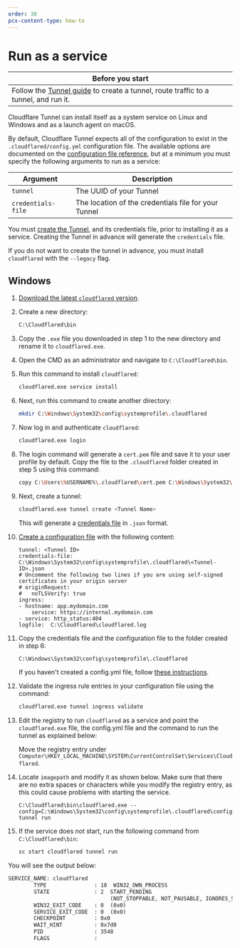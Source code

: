 ```yaml
---
order: 30
pcx-content-type: how-to
---
```


# Run as a service

| Before you start |
|---|
| Follow the [Tunnel guide](/connect-apps/install-and-setup/tunnel-guide) to create a tunnel, route traffic to a tunnel, and run it. |

Cloudflare Tunnel can install itself as a system service on Linux and Windows and as a launch agent on macOS.

By default, Cloudflare Tunnel expects all of the configuration to exist in the `.cloudflared/config.yml` configuration file. The available options are documented on the [configuration file reference](/connections/connect-apps/configuration/configuration-file/ingress), but at a minimum you must specify the following arguments to run as a service:

|Argument|Description|
|---|---|
|`tunnel`|The UUID of your Tunnel
|`credentials-file`|The location of the credentials file for your Tunnel|

You must [create the Tunnel](/connections/connect-apps/create-tunnel), and its credentials file, prior to installing it as a service. Creating the Tunnel in advance will generate the `credentials` file.

If you do not want to create the tunnel in advance, you must install `cloudflared` with the `--legacy` flag.

## Windows

1. [Download the latest `cloudflared` version](/connections/connect-apps/install-and-setup/installation).

1. Create a new directory:

    ```bash
    C:\Cloudflared\bin
    ```

1. Copy the `.exe` file you downloaded in step 1 to the new directory and rename it to `cloudflared.exe`.

1. Open the CMD as an administrator and navigate to `C:\Cloudflared\bin`.

1. Run this command to install `cloudflared`:

    ```bash
    cloudflared.exe service install
    ```
1. Next, run this command to create another directory:

    ```bash
    mkdir C:\Windows\System32\config\systemprofile\.cloudflared
    ```

1. Now log in and authenticate `cloudflared`:

    ```bash
    cloudflared.exe login
    ```

1. The login command will generate a `cert.pem` file and save it to your user profile by default. Copy the file to the `.cloudflared` folder created in step 5 using this command:

    ```bash
    copy C:\Users\%USERNAME%\.cloudflared\cert.pem C:\Windows\System32\config\systemprofile\.cloudflared
    ```

1. Next, create a tunnel:

    ```bash
    cloudflared.exe tunnel create <Tunnel Name>
    ```

    This will generate a [credentials file](/connections/connect-apps/tunnel-useful-terms#credentials-file) in `.json` format.

1. [Create a configuration file](/connections/connect-apps/install-and-setup/tunnel-guide#4-create-a-configuration-file) with the following content:

    ```text
    tunnel: <Tunnel ID>
    credentials-file: C:\Windows\System32\config\systemprofile\.cloudflared\<Tunnel-ID>.json
    # Uncomment the following two lines if you are using self-signed certificates in your origin server
    # originRequest:
    #   noTLSVerify: true
    ingress:
    - hostname: app.mydomain.com
        service: https://internal.mydomain.com
    - service: http_status:404
    logfile:  C:\Cloudflared\cloudflared.log
    ```

1. Copy the credentials file and the configuration file to the folder created in step 6:

    ```bash
    C:\Windows\System32\config\systemprofile\.cloudflared
    ```

    <Aside type='Note'>

    If you haven't created a config.yml file, follow [these instructions](/connections/connect-apps/install-and-setup/tunnel-guide#4-create-a-configuration-file).

    </Aside>

1. Validate the ingress rule entries in your configuration file using the command:

    ```bash
    cloudflared.exe tunnel ingress validate
    ```

1. Edit the registry to run `cloudflared` as a service and point the `cloudflared.exe` file, the config.yml file and the command to run the tunnel as explained below:

    Move the registry entry under `Computer\HKEY_LOCAL_MACHINE\SYSTEM\CurrentControlSet\Services\Cloudflared`.

1. Locate `imagepath` and modify it as shown below. Make sure that there are no extra spaces or characters while you modify the registry entry, as this could cause problems with starting the service.

    ```
    C:\Cloudflared\bin\cloudflared.exe --config=C:\Windows\System32\config\systemprofile\.cloudflared\config.yml  tunnel run
    ```

1. If the service does not start, run the following command from `C:\Cloudflared\bin`:

    ```bash
    sc start cloudflared tunnel run
    ```

You will see the output below:

```txt
SERVICE_NAME: cloudflared
        TYPE               : 10  WIN32_OWN_PROCESS
        STATE              : 2  START_PENDING
                                (NOT_STOPPABLE, NOT_PAUSABLE, IGNORES_SHUTDOWN)
        WIN32_EXIT_CODE    : 0  (0x0)
        SERVICE_EXIT_CODE  : 0  (0x0)
        CHECKPOINT         : 0x0
        WAIT_HINT          : 0x7d0
        PID                : 3548
        FLAGS              :
```
